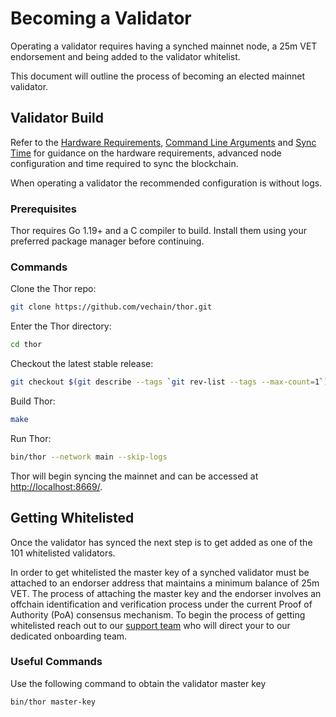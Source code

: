 # Becoming a Validator

Operating a validator requires having a synched mainnet node, a 25m VET endorsement and being added to the validator whitelist.

This document will outline the process of becoming an elected mainnet validator.

## Validator Build

Refer to the [Hardware Requirements](https://github.com/vechain/thor/tree/neil/docs-update?tab=readme-ov-file#hardware-requirements), [Command Line Arguments](docs/command_line_arguments.md) and [Sync Time](https://github.com/vechain/thor/tree/neil/docs-update?tab=readme-ov-file#sync-time) for 
guidance on the hardware requirements, advanced node configuration and time required to sync the blockchain.

When operating a validator the recommended configuration is without logs.

### Prerequisites

Thor requires Go 1.19+ and a C compiler to build. Install them using your preferred package manager before continuing.

### Commands

Clone the Thor repo:

```sh
git clone https://github.com/vechain/thor.git
```

Enter the Thor directory:

```sh
cd thor
```

Checkout the latest stable release:

```sh
git checkout $(git describe --tags `git rev-list --tags --max-count=1`)
```

Build Thor:

```sh
make
```

Run Thor:

```sh
bin/thor --network main --skip-logs
```

Thor will begin syncing the mainnet and can be accessed at [http://localhost:8669/](http://localhost:8669/).

## Getting Whitelisted

Once the validator has synced the next step is to get added as one of the 101 whitelisted validators.

In order to get whitelisted the master key of a synched validator must be attached to an endorser address that maintains a minimum balance of 25m VET. 
The process of attaching the master key and the endorser involves an offchain identification and verification process under the current Proof of Authority (PoA) consensus mechanism. 
To begin the process of getting whitelisted reach out to our [support team](https://support.vechain.org/support/home) who will direct your to our dedicated onboarding team.

### Useful Commands

Use the following command to obtain the validator master key

```shell
bin/thor master-key
```
